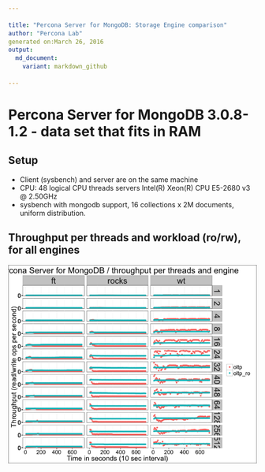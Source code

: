 ```yaml
---

title: "Percona Server for MongoDB: Storage Engine comparison"
author: "Percona Lab"
generated on:March 26, 2016
output:
  md_document:
    variant: markdown_github

---
```



# Percona Server for MongoDB 3.0.8-1.2 - data set that fits in RAM 

## Setup

* Client (sysbench) and server are on the same machine
* CPU: 48 logical CPU threads servers Intel(R) Xeon(R) CPU E5-2680 v3 @ 2.50GHz
* sysbench with mongodb support, 16 collections x 2M documents, uniform distribution. 

## Throughput per threads and workload (ro/rw), for all engines 

![plot of chunk summary](figure/summary-1.png)
